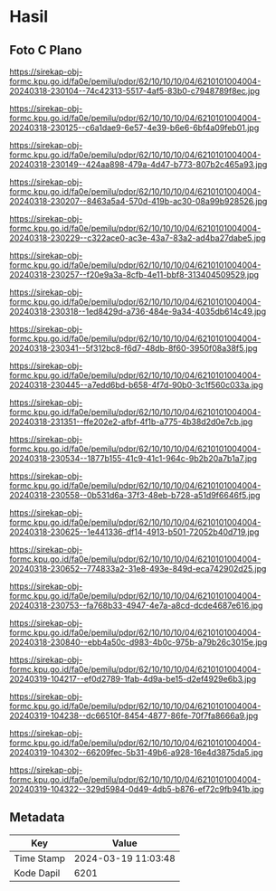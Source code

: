 # Hasil

## Foto C Plano

https://sirekap-obj-formc.kpu.go.id/fa0e/pemilu/pdpr/62/10/10/10/04/6210101004004-20240318-230104--74c42313-5517-4af5-83b0-c7948789f8ec.jpg

https://sirekap-obj-formc.kpu.go.id/fa0e/pemilu/pdpr/62/10/10/10/04/6210101004004-20240318-230125--c6a1dae9-6e57-4e39-b6e6-6bf4a09feb01.jpg

https://sirekap-obj-formc.kpu.go.id/fa0e/pemilu/pdpr/62/10/10/10/04/6210101004004-20240318-230149--424aa898-479a-4d47-b773-807b2c465a93.jpg

https://sirekap-obj-formc.kpu.go.id/fa0e/pemilu/pdpr/62/10/10/10/04/6210101004004-20240318-230207--8463a5a4-570d-419b-ac30-08a99b928526.jpg

https://sirekap-obj-formc.kpu.go.id/fa0e/pemilu/pdpr/62/10/10/10/04/6210101004004-20240318-230229--c322ace0-ac3e-43a7-83a2-ad4ba27dabe5.jpg

https://sirekap-obj-formc.kpu.go.id/fa0e/pemilu/pdpr/62/10/10/10/04/6210101004004-20240318-230257--f20e9a3a-8cfb-4e11-bbf8-313404509529.jpg

https://sirekap-obj-formc.kpu.go.id/fa0e/pemilu/pdpr/62/10/10/10/04/6210101004004-20240318-230318--1ed8429d-a736-484e-9a34-4035db614c49.jpg

https://sirekap-obj-formc.kpu.go.id/fa0e/pemilu/pdpr/62/10/10/10/04/6210101004004-20240318-230341--5f312bc8-f6d7-48db-8f60-3950f08a38f5.jpg

https://sirekap-obj-formc.kpu.go.id/fa0e/pemilu/pdpr/62/10/10/10/04/6210101004004-20240318-230445--a7edd6bd-b658-4f7d-90b0-3c1f560c033a.jpg

https://sirekap-obj-formc.kpu.go.id/fa0e/pemilu/pdpr/62/10/10/10/04/6210101004004-20240318-231351--ffe202e2-afbf-4f1b-a775-4b38d2d0e7cb.jpg

https://sirekap-obj-formc.kpu.go.id/fa0e/pemilu/pdpr/62/10/10/10/04/6210101004004-20240318-230534--1877b155-41c9-41c1-964c-9b2b20a7b1a7.jpg

https://sirekap-obj-formc.kpu.go.id/fa0e/pemilu/pdpr/62/10/10/10/04/6210101004004-20240318-230558--0b531d6a-37f3-48eb-b728-a51d9f6646f5.jpg

https://sirekap-obj-formc.kpu.go.id/fa0e/pemilu/pdpr/62/10/10/10/04/6210101004004-20240318-230625--1e441336-df14-4913-b501-72052b40d719.jpg

https://sirekap-obj-formc.kpu.go.id/fa0e/pemilu/pdpr/62/10/10/10/04/6210101004004-20240318-230652--774833a2-31e8-493e-849d-eca742902d25.jpg

https://sirekap-obj-formc.kpu.go.id/fa0e/pemilu/pdpr/62/10/10/10/04/6210101004004-20240318-230753--fa768b33-4947-4e7a-a8cd-dcde4687e616.jpg

https://sirekap-obj-formc.kpu.go.id/fa0e/pemilu/pdpr/62/10/10/10/04/6210101004004-20240318-230840--ebb4a50c-d983-4b0c-975b-a79b26c3015e.jpg

https://sirekap-obj-formc.kpu.go.id/fa0e/pemilu/pdpr/62/10/10/10/04/6210101004004-20240319-104217--ef0d2789-1fab-4d9a-be15-d2ef4929e6b3.jpg

https://sirekap-obj-formc.kpu.go.id/fa0e/pemilu/pdpr/62/10/10/10/04/6210101004004-20240319-104238--dc66510f-8454-4877-86fe-70f7fa8666a9.jpg

https://sirekap-obj-formc.kpu.go.id/fa0e/pemilu/pdpr/62/10/10/10/04/6210101004004-20240319-104302--66209fec-5b31-49b6-a928-16e4d3875da5.jpg

https://sirekap-obj-formc.kpu.go.id/fa0e/pemilu/pdpr/62/10/10/10/04/6210101004004-20240319-104322--329d5984-0d49-4db5-b876-ef72c9fb941b.jpg


## Metadata

| Key        | Value               |
| ---------- | ------------------- |
| Time Stamp | 2024-03-19 11:03:48 |
| Kode Dapil | 6201                |



